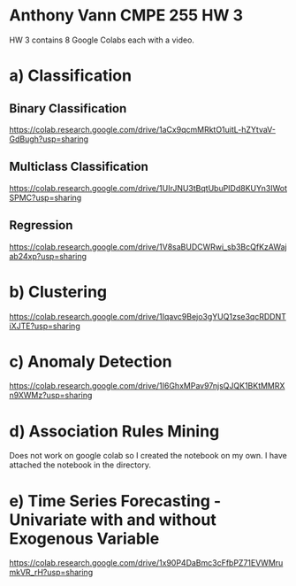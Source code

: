 # Anthony Vann CMPE 255 HW 3
HW 3 contains 8 Google Colabs each with a video.

# a) Classification
## Binary Classification
https://colab.research.google.com/drive/1aCx9qcmMRktO1uitL-hZYtvaV-GdBugh?usp=sharing

## Multiclass Classification
https://colab.research.google.com/drive/1UIrJNU3tBqtUbuPIDd8KUYn3IWotSPMC?usp=sharing

## Regression
https://colab.research.google.com/drive/1V8saBUDCWRwi_sb3BcQfKzAWajab24xp?usp=sharing

# b) Clustering
https://colab.research.google.com/drive/1Iqavc9Bejo3gYUQ1zse3qcRDDNTiXJTE?usp=sharing

# c) Anomaly Detection
https://colab.research.google.com/drive/1I6GhxMPav97njsQJQK1BKtMMRXn9XWMz?usp=sharing

# d) Association Rules Mining
Does not work on google colab so I created the notebook on my own. I have attached the notebook in the directory.

# e) Time Series Forecasting - Univariate with and without Exogenous Variable
https://colab.research.google.com/drive/1x90P4DaBmc3cFfbPZ71EVWMrumkVR_rH?usp=sharing


